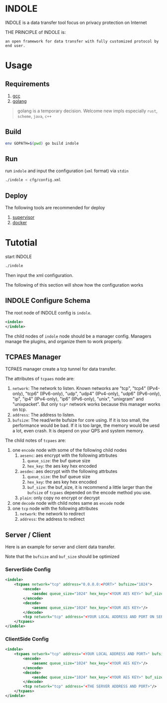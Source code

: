 # INDOLE

INDOLE is a data transfer tool focus on privacy protection on Internet

THE PRINCIPLE of INDOLE is:

    an open framework for data transfer with fully customized protocol by end user.

# Usage

## Requirements

1. [gcc](https://gcc.gnu.org/)
2. [golang](https://golang.org/)

> golang is a temporary decision. Welcome new impls especially `rust`, `scheme`, `java`, `c++`

## Build

```sh
env GOPATH=$(pwd) go build indole
```

## Run

run `indole` and input the configuration (`xml` format) via `stdin`

```sh
./indole < cfg/config.xml
```

## Deploy

The following tools are recommended for deploy

1. [supervisor](http://supervisord.org/)
2. [docker](https://www.docker.com/)

# Tutotial

start INDOLE

```sh
./indole
```

Then input the xml configuration.

The following of this section will show how the configuration works

## INDOLE Configure Schema

The root node of INDOLE config is `indole`.

```xml
<indole>
</indole>
```

The child nodes of `indole` node should be a manager config. Managers manage the plugins, and organize them to work properly.

## TCPAES Manager

TCPAES manager create a tcp tunnel for data transfer.

The attributes of  `tcpaes` node are:

1. `network`: The network to listen. Known networks are "tcp", "tcp4" (IPv4-only), "tcp6" (IPv6-only), "udp", "udp4" (IPv4-only), "udp6" (IPv6-only), "ip", "ip4" (IPv4-only), "ip6" (IPv6-only), "unix", "unixgram" and "unixpacket". But only `tcp*` network works because this manager works on tcp.
2. `address`: The address to listen.
3. `bufsize`: The read/write bufsize for core using. If it is too small, the performance would be bad. If it is too large, the memory would be uesd a lot, even crash. It is depend on your QPS and system memory.

The child notes of `tcpaes` are:

1. one `encode` node with some of the following child nodes
   1. `aesenc`: aes encrypt with the following attrbutes
      1. `queue_size`: the buf queue size
      2. `hex_key`: the aes key hex encoded
   2. `aesdec`: aes decrypt with the following attrbutes
      1. `queue_size`: the buf queue size
      2. `hex_key`: the aes key hex encoded
      3. `buf_size`: the buf_size, it is recommend a little larger than the `bufsize` of `tcpaes` depended on the encode method you use.
   3. `plain`: only copy no encrypt or decrypt
2. one `decode` node with child notes same as `encode` node
3. one `tcp` node with the following attributes
   1. `network`: the network to redirect
   2. `address`: the address to redirect

## Server / Client

Here is an example for server and client data transfer.

Note that the `bufsize` and `buf_size` should be optimized

### ServerSide Config

```xml
<indole>
    <tcpaes network="tcp" address="0.0.0.0:<PORT>" bufsize="1024">
        <encode>
            <aesdec queue_size="1024" hex_key="<YOUR AES KEY>" buf_size="65536"/>
        </encode>
        <decode>
            <aesenc queue_size="1024" hex_key="<YOUR AES KEY>"/>
        </decode>
        <tcp network="tcp" address="<YOUR LOCAL ADDRESS AND PORT ON SERVER>"/>
    </tcpaes>
</indole>
```

### ClientSide Config

```xml
<indole>
    <tcpaes network="tcp" address="<YOUR LOCAL ADDRESS AND PORT>" bufsize="1024">
        <encode>
            <aesenc queue_size="1024" hex_key="<YOUR AES KEY>"/>
        </encode>
        <decode>
            <aesdec queue_size="1024" hex_key="<YOUR AES KEY>" buf_size="65536"/>
        </decode>
        <tcp network="tcp" address="<THE SERVER ADDRESS AND PORT>"/>
    </tcpaes>
</indole>
```
